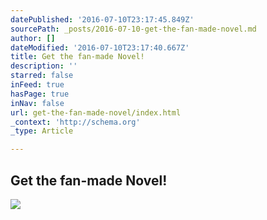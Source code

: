 ```yaml
---
datePublished: '2016-07-10T23:17:45.849Z'
sourcePath: _posts/2016-07-10-get-the-fan-made-novel.md
author: []
dateModified: '2016-07-10T23:17:40.667Z'
title: Get the fan-made Novel!
description: ''
starred: false
inFeed: true
hasPage: true
inNav: false
url: get-the-fan-made-novel/index.html
_context: 'http://schema.org'
_type: Article

---
```

## Get the fan-made Novel!
![](https://the-grid-user-content.s3-us-west-2.amazonaws.com/a18ed999-4702-4e73-a5fb-5256bf7982da.jpg)